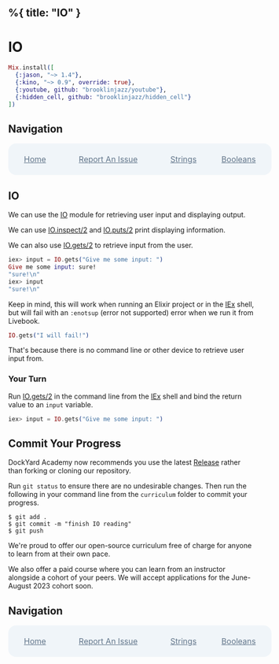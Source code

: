 %{
  title: "IO"
}
---
# IO

```elixir
Mix.install([
  {:jason, "~> 1.4"},
  {:kino, "~> 0.9", override: true},
  {:youtube, github: "brooklinjazz/youtube"},
  {:hidden_cell, github: "brooklinjazz/hidden_cell"}
])
```

## Navigation

<div style="display: flex; align-items: center; width: 100%; justify-content: space-between; font-size: 1rem; color: #61758a; background-color: #f0f5f9; height: 4rem; padding: 0 1rem; border-radius: 1rem;">
<div style="display: flex;">
<i class="ri-home-fill"></i>
<a style="display: flex; color: #61758a; margin-left: 1rem;" href="../start.livemd">Home</a>
</div>
<div style="display: flex;">
<i class="ri-bug-fill"></i>
<a style="display: flex; color: #61758a; margin-left: 1rem;" href="https://github.com/DockYard-Academy/curriculum/issues/new?assignees=&labels=&template=issue.md&title=IO">Report An Issue</a>
</div>
<div style="display: flex;">
<i class="ri-arrow-left-fill"></i>
<a style="display: flex; color: #61758a; margin-left: 1rem;" href="../reading/strings.livemd">Strings</a>
</div>
<div style="display: flex;">
<a style="display: flex; color: #61758a; margin-right: 1rem;" href="../reading/booleans.livemd">Booleans</a>
<i class="ri-arrow-right-fill"></i>
</div>
</div>

## IO

We can use the [IO](https://hexdocs.pm/elixir/IO.html) module for retrieving user input and displaying output.

We can use [IO.inspect/2](https://hexdocs.pm/elixir/IO.html#inspect/2) and [IO.puts/2](https://hexdocs.pm/elixir/IO.html#puts/2) print displaying information.

We can also use [IO.gets/2](https://hexdocs.pm/elixir/IO.html#gets/2) to retrieve input from the user.

<!-- livebook:{"force_markdown":true} -->

```elixir
iex> input = IO.gets("Give me some input: ")
Give me some input: sure!
"sure!\n"
iex> input
"sure!\n"
```

Keep in mind, this will work when running an Elixir project or in the [IEx](https://hexdocs.pm/iex/IEx.html) shell, but will fail with an `:enotsup` (error not supported) error when we run it from Livebook.

```elixir
IO.gets("I will fail!")
```

That's because there is no command line or other device to retrieve user input from.

<!-- livebook:{"break_markdown":true} -->

### Your Turn

Run [IO.gets/2](https://hexdocs.pm/elixir/IO.html#gets/2) in the command line from the [IEx](https://hexdocs.pm/iex/IEx.html) shell and bind the return value to an `input` variable.

<!-- livebook:{"force_markdown":true} -->

```elixir
iex> input = IO.gets("Give me some input: ")
```

## Commit Your Progress

DockYard Academy now recommends you use the latest [Release](https://github.com/DockYard-Academy/curriculum/releases) rather than forking or cloning our repository.

Run `git status` to ensure there are no undesirable changes.
Then run the following in your command line from the `curriculum` folder to commit your progress.

```
$ git add .
$ git commit -m "finish IO reading"
$ git push
```

We're proud to offer our open-source curriculum free of charge for anyone to learn from at their own pace.

We also offer a paid course where you can learn from an instructor alongside a cohort of your peers.
We will accept applications for the June-August 2023 cohort soon.

## Navigation

<div style="display: flex; align-items: center; width: 100%; justify-content: space-between; font-size: 1rem; color: #61758a; background-color: #f0f5f9; height: 4rem; padding: 0 1rem; border-radius: 1rem;">
<div style="display: flex;">
<i class="ri-home-fill"></i>
<a style="display: flex; color: #61758a; margin-left: 1rem;" href="../start.livemd">Home</a>
</div>
<div style="display: flex;">
<i class="ri-bug-fill"></i>
<a style="display: flex; color: #61758a; margin-left: 1rem;" href="https://github.com/DockYard-Academy/curriculum/issues/new?assignees=&labels=&template=issue.md&title=IO">Report An Issue</a>
</div>
<div style="display: flex;">
<i class="ri-arrow-left-fill"></i>
<a style="display: flex; color: #61758a; margin-left: 1rem;" href="../reading/strings.livemd">Strings</a>
</div>
<div style="display: flex;">
<a style="display: flex; color: #61758a; margin-right: 1rem;" href="../reading/booleans.livemd">Booleans</a>
<i class="ri-arrow-right-fill"></i>
</div>
</div>

